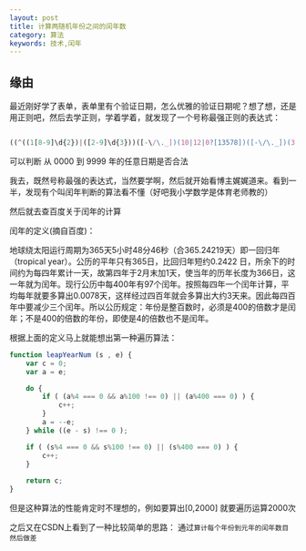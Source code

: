 ```yaml
---
layout: post
title: 计算两随机年份之间的闰年数
category: 算法
keywords: 技术,闰年
---
```


## 缘由

最近刚好学了表单，表单里有个验证日期，怎么优雅的验证日期呢？想了想，还是用正则吧，然后去学正则，学着学着，就发现了一个号称最强正则的表达式：


```javascript

((^((1[8-9]\d{2})|([2-9]\d{3}))([-\/\._])(10|12|0?[13578])([-\/\._])(3[01]|[12][0-9]|0?[1-9])$)|(^((1[8-9]\d{2})|([2-9]\d{3}))([-\/\._])(11|0?[469])([-\/\._])(30|[12][0-9]|0?[1-9])$)|(^((1[8-9]\d{2})|([2-9]\d{3}))([-\/\._])(0?2)([-\/\._])(2[0-8]|1[0-9]|0?[1-9])$)|(^([2468][048]00)([-\/\._])(0?2)([-\/\._])(29)$)|(^([3579][26]00)([-\/\._])(0?2)([-\/\._])(29)$)|(^([1][89][0][48])([-\/\._])(0?2)([-\/\._])(29)$)|(^([2-9][0-9][0][48])([-\/\._])(0?2)([-\/\._])(29)$)|(^([1][89][2468][048])([-\/\._])(0?2)([-\/\._])(29)$)|(^([2-9][0-9][2468][048])([-\/\._])(0?2)([-\/\._])(29)$)|(^([1][89][13579][26])([-\/\._])(0?2)([-\/\._])(29)$)|(^([2-9][0-9][13579][26])([-\/\._])(0?2)([-\/\._])(29)$))

```

可以判断 从 0000 到 9999 年的任意日期是否合法

我去，既然号称最强的表达式，当然要学啊，然后就开始看博主娓娓道来。看到一半，发现有个叫闰年判断的算法看不懂（好吧我小学数学是体育老师教的）

然后就去查百度关于闰年的计算

闰年的定义(摘自百度)：

地球绕太阳运行周期为365天5小时48分46秒（合365.24219天）即一回归年（tropical year）。公历的平年只有365日，比回归年短约0.2422 日，所余下的时间约为每四年累计一天，故第四年于2月末加1天，使当年的历年长度为366日，这一年就为闰年。现行公历中每400年有97个闰年。按照每四年一个闰年计算，平均每年就要多算出0.0078天，这样经过四百年就会多算出大约3天来。因此每四百年中要减少三个闰年。所以公历规定：年份是整百数时，必须是400的倍数才是闰年；不是400的倍数的年份，即使是4的倍数也不是闰年。

根据上面的定义马上就能想出第一种遍历算法：


```javascript
function leapYearNum (s , e) {
	var c = 0;
	var a = e;

	do {
		if ( (a%4 === 0 && a%100 !== 0) || (a%400 === 0) ) {
			c++;
		}
		a = --e;
	} while ((e - s) !== 0 );

	if ( (s%4 === 0 && s%100 !== 0) || (s%400 === 0) ) {
		c++;
	}
	
	return c;
}
```

但是这种算法的性能肯定时不理想的，例如要算出[0,2000] 就要遍历运算2000次

之后又在CSDN上看到了一种比较简单的思路：
通过`算计每个年份到元年的闰年数目 然后做差`